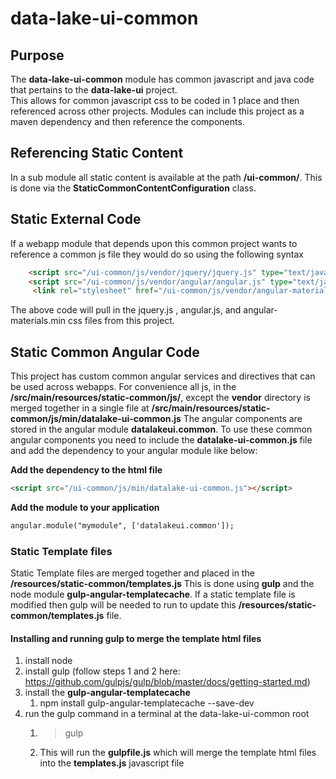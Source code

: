 data-lake-ui-common
===================

Purpose
------------
The **data-lake-ui-common** module has common javascript and java code that pertains to the **data-lake-ui** project.  
This allows for common javascript css to be coded in 1 place and then referenced across other projects.  Modules can include this project as a maven dependency and then reference the components.

Referencing Static Content
----------
In a sub module all static content is available at the path **/ui-common/**.  This is done via the **StaticCommonContentConfiguration** class.

Static External Code
-------------
If a webapp module that depends upon this common project wants to reference a common js file they would do so using the following syntax
```html
    <script src="/ui-common/js/vendor/jquery/jquery.js" type="text/javascript"></script>
    <script src="/ui-common/js/vendor/angular/angular.js" type="text/javascript"></script>
     <link rel="stylesheet" href="/ui-common/js/vendor/angular-material/angular-material.min.css"/>
```
 The above code will pull in the jquery.js , angular.js, and angular-materials.min css files from this project.

Static Common Angular Code
-----------
This project has custom common angular  services and directives that can be used across webapps.
For convenience all js, in the **/src/main/resources/static-common/js/**, except the **vendor** directory is merged together in a single file at **/src/main/resources/static-common/js/min/datalake-ui-common.js**
The angular components are stored in the angular module **datalakeui.common**.  To use these common angular components you need to include the **datalake-ui-common.js** file and add the dependency to your angular module like below:

**Add the dependency to the html file**
```html
<script src="/ui-common/js/min/datalake-ui-common.js"></script>
```
**Add the module to your application**
```html
angular.module("mymodule", ['datalakeui.common']);
```
### Static Template files
Static Template files are merged together and placed in the **/resources/static-common/templates.js**
This is done using **gulp** and the node module **gulp-angular-templatecache**. 
If a static template file is modified then gulp will be needed to run to update this **/resources/static-common/templates.js** file.

#### Installing and running gulp to merge the template html files
1. install node  
2. install gulp  (follow steps 1 and 2 here: https://github.com/gulpjs/gulp/blob/master/docs/getting-started.md)
3. install the **gulp-angular-templatecache**
	1. npm install gulp-angular-templatecache --save-dev
4.  run the gulp command in a terminal at the data-lake-ui-common root
	1. > gulp
	1. This will run the **gulpfile.js** which will merge the template html files into the **templates.js** javascript file


